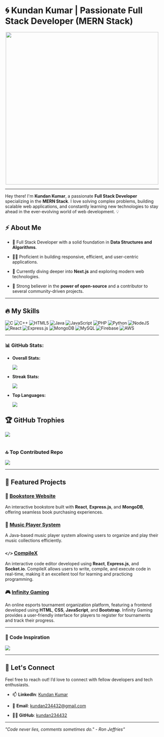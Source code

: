 # 🌀 Kundan Kumar | Passionate Full Stack Developer (MERN Stack)

<p align="center">
  <img src="https://media.giphy.com/media/qgQUggAC3Pfv687qPC/giphy.gif" width="500"/>
</p>

---

Hey there! I'm **Kundan Kumar**, a passionate **Full Stack Developer** specializing in the **MERN Stack**. I love solving complex problems, building scalable web applications, and constantly learning new technologies to stay ahead in the ever-evolving world of web development. 💡

## ⚡ About Me

- 🚀 Full Stack Developer with a solid foundation in **Data Structures and Algorithms**.

- 👨‍💻 Proficient in building responsive, efficient, and user-centric applications.

- 🌱 Currently diving deeper into **Next.js** and exploring modern web technologies.

- 🎯 Strong believer in the **power of open-source** and a contributor to several community-driven projects.

---

## 🔥 My Skills

![C](https://img.shields.io/badge/c-%2300599C.svg?style=flat-square&logo=c&logoColor=white) 
![C++](https://img.shields.io/badge/c++-%2300599C.svg?style=flat-square&logo=c%2B%2B&logoColor=white) 
![HTML5](https://img.shields.io/badge/html5-%23E34F26.svg?style=flat-square&logo=html5&logoColor=white) 
![Java](https://img.shields.io/badge/java-%23ED8B00.svg?style=flat-square&logo=openjdk&logoColor=white) 
![JavaScript](https://img.shields.io/badge/javascript-%23323330.svg?style=flat-square&logo=javascript&logoColor=%23F7DF1E) 
![PHP](https://img.shields.io/badge/php-%23777BB4.svg?style=flat-square&logo=php&logoColor=white) 
![Python](https://img.shields.io/badge/python-3670A0?style=flat-square&logo=python&logoColor=ffdd54) 
![NodeJS](https://img.shields.io/badge/node.js-6DA55F?style=flat-square&logo=node.js&logoColor=white) 
![React](https://img.shields.io/badge/react-%2320232a.svg?style=flat-square&logo=react&logoColor=%2361DAFB) 
![Express.js](https://img.shields.io/badge/express.js-%23404d59.svg?style=flat-square&logo=express&logoColor=%2361DAFB) 
![MongoDB](https://img.shields.io/badge/MongoDB-%234ea94b.svg?style=flat-square&logo=mongodb&logoColor=white) 
![MySQL](https://img.shields.io/badge/mysql-4479A1.svg?style=flat-square&logo=mysql&logoColor=white) 
![Firebase](https://img.shields.io/badge/firebase-a08021.svg?style=flat-square&logo=firebase&logoColor=ffcd34) 
![AWS](https://img.shields.io/badge/AWS-%23FF9900.svg?style=flat-square&logo=amazon-aws&logoColor=white)

---

### 📊 GitHub Stats:

- **Overall Stats:**


  ![](https://github-readme-stats.vercel.app/api?username=kundan234432&theme=aura&hide_border=false&include_all_commits=true&count_private=true)<br/>
  


- **Streak Stats:**

  ![](https://github-readme-streak-stats.herokuapp.com/?user=kundan234432&theme=aura&hide_border=false)<br/>

- **Top Languages:**

  ![](https://github-readme-stats.vercel.app/api/top-langs/?username=kundan234432&theme=aura&hide_border=false&include_all_commits=true&count_private=true&layout=compact)

## 🏆 GitHub Trophies

![](https://github-profile-trophy.vercel.app/?username=kundan234432&theme=radical&row=1&column=4&no-frame=true)<br/><br/>

### 🔝 Top Contributed Repo

![](https://github-contributor-stats.vercel.app/api?username=kundan234432&limit=5&theme=radical&combine_all_yearly_contributions=true)

---

## 💼 Featured Projects

### 🔖 [Bookstore Website](#)
An interactive bookstore built with **React**, **Express.js**, and **MongoDB**, offering seamless book purchasing experiences.

### 🎵 [Music Player System](#)
A Java-based music player system allowing users to organize and play their music collections efficiently.

###   `</>`  [CompileX](#)
An interactive code editor developed using **React**, **Express.js**, and **Socket.io**. CompileX allows users to write, compile, and execute code in real-time, making it an excellent tool for learning and practicing programming.

### 🎮 [Infinity Gaming](#)
An online esports tournament organization platform, featuring a frontend developed using **HTML**, **CSS**, **JavaScript**, and **Bootstrap**. Infinity Gaming provides a user-friendly interface for players to register for tournaments and track their progress.

---

### 🧠 Code Inspiration

![](https://quotes-github-readme.vercel.app/api?type=vetical&theme=tokyonight)

---

## 🌟 Let's Connect

Feel free to reach out! I’d love to connect with fellow developers and tech enthusiasts.

- 📫 **LinkedIn**: [Kundan Kumar](https://www.linkedin.com/in/kundan-kumar-838959252/)

- 📧 **Email**: [kundan234432@gmail.com](mailto:kundan234432@gmail.com)

- 🧑‍💻 **GitHub**: [kundan234432](https://github.com/kundan1729)

---

_"Code never lies, comments sometimes do." - Ron Jeffries"_
